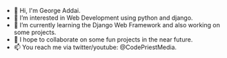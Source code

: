 - 👋 Hi, I'm George Addai.
- 👀 I’m interested in Web Development using python and django.
- 🌱 I’m currently learning the Django Web Framework and also working on some projects.
- 💞️ I hope to collaborate on some fun projects in the near future.
- 📫 You reach me via twitter/youtube: @CodePriestMedia.

<!---
Georjay/Georjay is a ✨ special ✨ repository because its `README.md` (this file) appears on your GitHub profile.
You can click the Preview link to take a look at your changes.
--->
